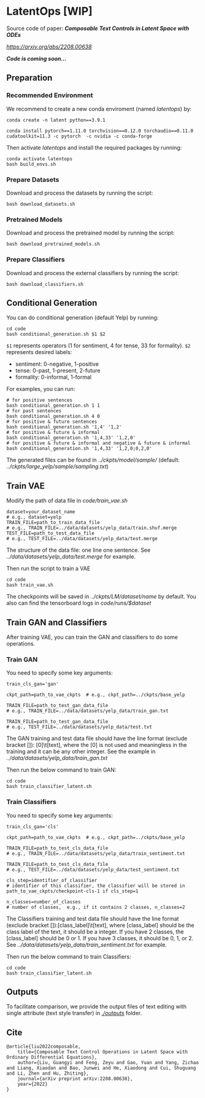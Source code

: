 # LatentOps [WIP]
Source code of paper: ***Composable Text Controls in Latent Space with ODEs***

*https://arxiv.org/abs/2208.00638*


***Code is coming soon...***

## Preparation
### Recommended Environment
We recommend to create a new conda enviroment (named *latentops*) by:

```shell
conda create -n latent python==3.9.1 

conda install pytorch==1.11.0 torchvision==0.12.0 torchaudio==0.11.0 cudatoolkit=11.3 -c pytorch  -c nvidia -c conda-forge
```

Then activate *latentops* and install the required packages by running:

```shell
conda activate latentops
bash build_envs.sh
```

### Prepare Datasets
Download and process the datasets by running the script:
```shell
bash download_datasets.sh
```

### Pretrained Models
Download and process the pretrained model by running the script:
```shell
bash download_pretrained_models.sh
```

### Prepare Classifiers
Download and process the external classifiers by running the script:
 ```shell
 bash download_classifiers.sh
 ```
## Conditional Generation
You can do conditional generation (default Yelp) by running:
```shell
cd code
bash conditional_generation.sh $1 $2
```
`$1` represents operators (1 for sentiment, 4 for tense, 33 for formality).
`$2` represents desired labels:

- sentiment: 0-negative, 1-positive
- tense: 0-past, 1-present, 2-future
- formality: 0-informal, 1-formal

For examples, you can run:
```shell
# for positive sentences
bash conditional_generation.sh 1 1
# for past sentences
bash conditional_generation.sh 4 0
# for positive & future sentences
bash conditional_generation.sh '1,4' '1,2'
# for positive & future & informal
bash conditional_generation.sh '1,4,33' '1,2,0'
# for positive & future & informal and negative & future & informal
bash conditional_generation.sh '1,4,33' '1,2,0;0,2,0'
```
The generated files can be found in *../ckpts/model/sample/* (default: *../ckpts/large_yelp/sample/sampling.txt*)

## Train VAE
Modify the path of data file in *code/train_vae.sh*
```shell
dataset=your_dataset_name
# e.g., dataset=yelp
TRAIN_FILE=path_to_train_data_file 
# e.g., TRAIN_FILE=../data/datasets/yelp_data/train.shuf.merge
TEST_FILE=path_to_test_data_file
# e.g., TEST_FILE=../data/datasets/yelp_data/test.merge
```
The structure of the data file: one line one sentence. See *../data/datasets/yelp_data/test.merge* for example.

Then run the script to train a VAE
```shell
cd code
bash train_vae.sh
```
The checkpoints will be saved in *../ckpts/LM/$dataset/$name* by default. You also can find the tensorboard logs in *code/runs/$dataset*
## Train GAN and Classifiers
After training VAE, you can train the GAN and classifiers to do some operations.
### Train GAN
You need to specify some key arguments: 
```shell
train_cls_gan='gan'

ckpt_path=path_to_vae_ckpts  # e.g., ckpt_path=../ckpts/base_yelp

TRAIN_FILE=path_to_test_gan_data_file 
# e.g., TRAIN_FILE=../data/datasets/yelp_data/train_gan.txt

TRAIN_FILE=path_to_test_gan_data_file 
# e.g., TEST_FILE=../data/datasets/yelp_data/test.txt
```
The GAN training and test data file should have the line format (exclude bracket []): [0]\t[text], where the [0] is not used and meaningless in the training and it can be any other integer. See the example in *../data/datasets/yelp_data/train_gan.txt*

Then run the below command to train GAN:
```shell
cd code
bash train_classifier_latent.sh
```
### Train Classifiers
You need to specify some key arguments: 
```shell
train_cls_gan='cls'

ckpt_path=path_to_vae_ckpts  # e.g., ckpt_path=../ckpts/base_yelp

TRAIN_FILE=path_to_test_cls_data_file 
# e.g., TRAIN_FILE=../data/datasets/yelp_data/train_sentiment.txt

TRAIN_FILE=path_to_test_cls_data_file 
# e.g., TEST_FILE=../data/datasets/yelp_data/test_sentiment.txt

cls_step=identifier_of_classifier
# identifier of this classifier, the classifier will be stored in path_to_vae_ckpts/checkpoint-cls-1 if cls_step=1

n_classes=number_of_classes
# number of classes,  e.g., if it contains 2 classes, n_classes=2
```
The Classifiers training and test data file should have the line format (exclude bracket []):[class_label]\t[text], where [class_label] should be the class label of the text, it should be a integer. If you have 2 classes, the [class_label] should be 0 or 1. If you have 3 classes, it should be 0, 1, or 2. See *../data/datasets/yelp_data/train_sentiment.txt* for example.

Then run the below command to train Classifiers:
```shell
cd code
bash train_classifier_latent.sh
```

## Outputs
To facilitate comparison, we provide the output files of text editing with single attribute (text style transfer) in [*./outputs*](/outputs) folder.


## Cite
```
@article{liu2022composable,
    title={Composable Text Control Operations in Latent Space with Ordinary Differential Equations},
    author={Liu, Guangyi and Feng, Zeyu and Gao, Yuan and Yang, Zichao and Liang, Xiaodan and Bao, Junwei and He, Xiaodong and Cui, Shuguang and Li, Zhen and Hu, Zhiting},
    journal={arXiv preprint arXiv:2208.00638},
    year={2022}
}
```

